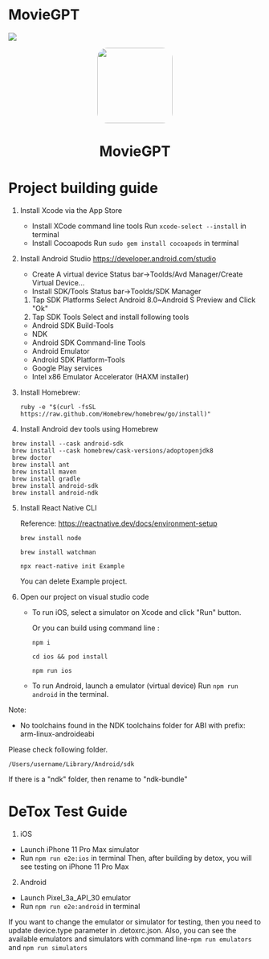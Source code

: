 # MovieGPT
 
<image src="RPReplay_Final1681235196_MP4_AdobeExpress.gif" />

<p align="center">
  <a href="https://apps.apple.com/us/app/oneneighbor/id1551432157?app=itunes&ign-mpt=uo%3D4">
    <img width="150px" style="border-radius:20px;" src="android/app/src/main/res/playstore-icon.png">
  </a>
  <h1 align="center">MovieGPT</h1>
</p>



# Project building guide



1. Install Xcode via the App Store
   - Install XCode command line tools
     Run ```xcode-select --install``` in terminal
   - Install Cocoapods
     Run ```sudo gem install cocoapods``` in terminal
2. Install Android Studio
   https://developer.android.com/studio
   - Create A virtual device
    Status bar->Toolds/Avd Manager/Create Virtual Device...
   - Install SDK/Tools
    Status bar->Toolds/SDK Manager
    1) Tap SDK Platforms
     Select Android 8.0~Android S Preview and Click "Ok"
    2) Tap SDK Tools
     Select and install following tools
     - Android SDK Build-Tools
     - NDK
     - Android SDK Command-line Tools
     - Android Emulator
     - Android SDK Platform-Tools
     - Google Play services
     - Intel x86 Emulator Accelerator (HAXM installer)


3. Install Homebrew:
   ```
   ruby -e "$(curl -fsSL https://raw.github.com/Homebrew/homebrew/go/install)"
   ```

4. Install Android dev tools using Homebrew
  ```
   brew install --cask android-sdk
   brew install --cask homebrew/cask-versions/adoptopenjdk8
   brew doctor
   brew install ant
   brew install maven
   brew install gradle
   brew install android-sdk
   brew install android-ndk
   ```

5. Install React Native CLI

   Reference: https://reactnative.dev/docs/environment-setup

   ```brew install node```

   ```brew install watchman```

   ```npx react-native init Example```

   You can delete Example project.

6. Open our project on visual studio code
   - To run iOS, select a simulator on Xcode and click "Run" button.

      Or you can build using command line :

      ```npm i```

      ```cd ios && pod install```

      ```npm run ios```

    
   - To run Android, launch a emulator (virtual device)
    Run ```npm run android``` in the terminal.




Note:
- No toolchains found in the NDK toolchains folder for ABI with prefix: arm-linux-androideabi


Please check following folder.

```/Users/username/Library/Android/sdk```

If there is a "ndk" folder, then rename to "ndk-bundle"




# DeTox Test Guide

1. iOS
  - Launch iPhone 11 Pro Max simulator
  - Run ```npm run e2e:ios``` in terminal
Then, after building by detox, you will see testing on iPhone 11 Pro Max

2. Android
- Launch  Pixel_3a_API_30  emulator
- Run ```npm run e2e:android``` in terminal

If you want to change the emulator or simulator for testing, then you need to update device.type parameter in .detoxrc.json.
Also, you can see the available emulators and simulators with command line-```npm run emulators``` and ```npm run simulators```



